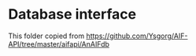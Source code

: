 # Database interface

This folder copied from https://github.com/Ysgorg/AIF-API/tree/master/aifapi/AnAIFdb

